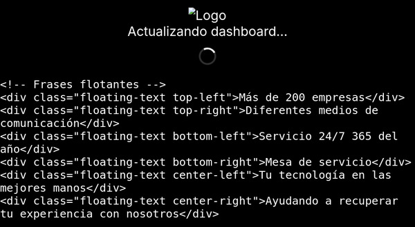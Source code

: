 <!DOCTYPE html>
<html lang="es">
<head>
  <meta charset="UTF-8">
  <title>Mis Dashboards Power BI</title>
  <style>
    * {
      box-sizing: border-box;
    }

    html, body {
      margin: 0;
      padding: 0;
      height: 100%;
      width: 100%;
      font-family: 'Segoe UI', Tahoma, Geneva, Verdana, sans-serif;
      background-color: #000;
      overflow: hidden;
    }

    iframe {
      position: absolute;
      top: 0;
      left: 0;
      width: 100vw;
      height: 100vh;
      border: none;
    }

    #loadingScreen {
      position: fixed;
      top: 0;
      left: 0;
      width: 100vw;
      height: 100vh;
      background-color: #000;
      color: white;
      display: flex;
      flex-direction: column;
      align-items: center;
      justify-content: center;
      font-size: 30px;
      z-index: 9999;
      opacity: 1;
      transition: opacity 0.5s ease;
    }

    #loadingScreen.hidden {
      opacity: 0;
      pointer-events: none;
    }

    .logo {
      max-width: 160px;
      margin-bottom: 1px;
      border: none;
    }

    .spinner {
      margin-top: 20px;
      border: 4px solid #ffffff30;
      border-top: 4px solid white;
      border-radius: 50%;
      width: 40px;
      height: 40px;
      animation: spin 1s linear infinite;
    }

    @keyframes spin {
      0% { transform: rotate(0deg); }
      100% { transform: rotate(360deg); }
    }

    .floating-text {
      position: absolute;
      color: white;
      font-size: 20px;
      opacity: 0;
      animation: fadeInOut 6s ease-in-out infinite;
    }

    @keyframes fadeInOut {
      0% { opacity: 0; }
      10% { opacity: 1; }
      90% { opacity: 1; }
      100% { opacity: 0; }
    }

    .top-left    { top: 10%;  left: 10%;  animation-delay: 0s; }
    .top-right   { top: 10%;  right: 10%; animation-delay: 1s; }
    .bottom-left { bottom: 10%; left: 10%; animation-delay: 2s; }
    .bottom-right{ bottom: 10%; right: 10%; animation-delay: 3s; }
    .center-left { top: 50%; left: 5%; transform: translateY(-50%); animation-delay: 4s; }
    .center-right{ top: 50%; right: 5%; transform: translateY(-50%); animation-delay: 5s; }
  </style>
</head>
<body>
  <div id="loadingScreen">
    <img class="logo" src="https://i.ibb.co/kgSt3mNr/c947d0-eadc0d6e3f3c4184a5f64991dc4338a1-mv2-removebg-preview-1.png" alt="Logo">
    <div>Actualizando dashboard...</div>
    <div class="spinner"></div>

    <!-- Frases flotantes -->
    <div class="floating-text top-left">Más de 200 empresas</div>
    <div class="floating-text top-right">Diferentes medios de comunicación</div>
    <div class="floating-text bottom-left">Servicio 24/7 365 del año</div>
    <div class="floating-text bottom-right">Mesa de servicio</div>
    <div class="floating-text center-left">Tu tecnología en las mejores manos</div>
    <div class="floating-text center-right">Ayudando a recuperar tu experiencia con nosotros</div>
  </div>

  <iframe id="dashboardFrame"></iframe>

  <script>
    const dashboards = [
      "https://app.powerbi.com/view?r=eyJrIjoiZmM4OGU2MWQtZDRhZS00YzU4LWEzMWEtMTBhMjhlYmY0MzQzIiwidCI6ImIxM2NlNGM5LTJiZTYtNDg0NC04Y2Q5LTYwOTcyMGFmYWY5YiJ9",
      "https://app.powerbi.com/view?r=eyJrIjoiNzkyYjQwZGEtNjMyYy00YjMyLTg1ZTktM2JjMWY4NGY5YTA4IiwidCI6ImIxM2NlNGM5LTJiZTYtNDg0NC04Y2Q5LTYwOTcyMGFmYWY5YiJ9",
      "https://app.powerbi.com/view?r=eyJrIjoiODk1MmFjZWYtY2IxYy00YzI0LTg5ODUtMDAzOTg1MTQ4ODMwIiwidCI6ImIxM2NlNGM5LTJiZTYtNDg0NC04Y2Q5LTYwOTcyMGFmYWY5YiJ9",
      "https://app.powerbi.com/view?r=eyJrIjoiNDMxNmU2OTUtOThhMC00NDMyLThjZmQtMmVlMTZmYWVmMDIwIiwidCI6ImIxM2NlNGM5LTJiZTYtNDg0NC04Y2Q5LTYwOTcyMGFmYWY5YiJ9",
      "https://app.powerbi.com/view?r=eyJrIjoiY2IxMGU0ZDAtNDQ5MC00Y2Y3LTk2MDItZGJmMDRjNDhhZTJjIiwidCI6ImIxM2NlNGM5LTJiZTYtNDg0NC04Y2Q5LTYwOTcyMGFmYWY5YiJ9"
    ];

    let current = 0;
    const frame = document.getElementById("dashboardFrame");
    const loadingScreen = document.getElementById("loadingScreen");

    function loadDashboard(index) {
      loadingScreen.classList.remove("hidden");

      frame.onload = () => {
        setTimeout(() => {
          loadingScreen.classList.add("hidden");
        }, 8000); // Mantener la pantalla de carga por 8 segundos
      };

      frame.src = dashboards[index] + "&cachebuster=" + new Date().getTime();
    }

    function startRotation() {
      loadDashboard(current);

      setInterval(() => {
        current = (current + 1) % dashboards.length;
        loadDashboard(current);
      }, 600000); // Cada 10 minutos
    }

    startRotation();
  </script>
</body>
</html>
